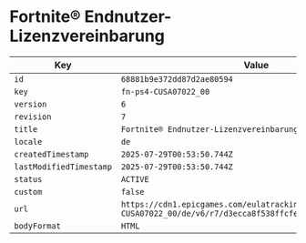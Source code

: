 # Fortnite® Endnutzer-Lizenzvereinbarung

| Key | Value |
| --- | ----- |
| `id` | `68881b9e372dd87d2ae80594` |
| `key` | `fn-ps4-CUSA07022_00` |
| `version` | `6` |
| `revision` | `7` |
| `title` | `Fortnite® Endnutzer-Lizenzvereinbarung` |
| `locale` | `de` |
| `createdTimestamp` | `2025-07-29T00:53:50.744Z` |
| `lastModifiedTimestamp` | `2025-07-29T00:53:50.744Z` |
| `status` | `ACTIVE` |
| `custom` | `false` |
| `url` | `https://cdn1.epicgames.com/eulatracking-download/fn-ps4-CUSA07022_00/de/v6/r7/d3ecca8f538ffcfe96db70f229845029.pdf` |
| `bodyFormat` | `HTML` |
